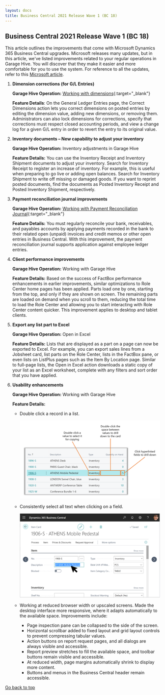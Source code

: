 ```yaml
---
layout: docs
title: Business Central 2021 Release Wave 1 (BC 18)
---
```


<a name="top"></a>

## Business Central 2021 Release Wave 1 (BC 18)
This article outlines the improvements that come with Microsoft Dynamics 365 Business Central upgrades. Microsoft releases many updates, but in this article, we've listed improvements related to your regular operations in Garage Hive. You will discover that they make it easier and more comfortable for you to use the system. For reference to all the updates, refer to this [Microsoft article](https://learn.microsoft.com/en-us/dynamics365-release-plan/2021wave1/smb/dynamics365-business-central/planned-features).

1. **Dimension corrections (for G/L Entries)**

   **Garage Hive Operation:** [Working with dimensions](garagehive-understanding-dimensions-in-business-central.html){:target="_blank"}
   <br>

   **Feature Details**: On the General Ledger Entries page, the Correct Dimensions action lets you correct dimensions on posted entries by editing the dimension value, adding new dimensions, or removing them. Administrators can also lock dimensions for corrections, specify that corrections must respect closed accounting periods, and view a change log for a given G/L entry in order to revert the entry to its original value.

2. **Inventory documents – New capability to adjust your inventory**

   **Garage Hive Operation:** Inventory adjustments in Garage Hive
   <br>

   **Feature Details:** You can use the Inventory Receipt and Inventory Shipment documents to adjust your inventory. Search for Inventory Receipt to register an increase of inventory. For example, this is useful when preparing to go live or adding open balances. Search for Inventory Shipment to write off missing or damaged goods. If you want to reprint posted documents, find the documents as Posted Inventory Receipt and Posted Inventory Shipment, respectively. 

3. **Payment reconciliation journal improvements**

   **Garage Hive Operation:** [Working with Payment Reconciliation Journal](garagehive-payment-reconciliation-journals.html){:target="_blank"}
   <br>

   **Feature Details:** You must regularly reconcile your bank, receivables, and payables accounts by applying payments recorded in the bank to their related open (unpaid) invoices and credit memos or other open entries in Business Central. With this improvement, the payment reconciliation journal supports application against employee ledger entries.

4. **Client performance improvements**

   **Garage Hive Operation:** Working with Garage Hive
   <br>

   **Feature Details:** Based on the success of FactBox performance enhancements in earlier improvements, similar optimizations to Role Center home pages has been applied. Parts load one by one, starting from the top, and only if they are shown on screen. The remaining parts are loaded on demand when you scroll to them, reducing the total time to load the Role Center and allowing you to start interacting with Role Center content quicker. This improvement applies to desktop and tablet clients.

5. **Export any list part to Excel**

   **Garage Hive Operation:** Open in Excel
   <br>

   **Feature Details:** Lists that are displayed as a part on a page can now be exported to Excel. For example, you can export sales lines from a Jobsheet card, list parts on the Role Center, lists in the FactBox pane, or even lists on ListPlus pages such as the Item By Location page. Similar to full-page lists, the Open in Excel action downloads a static copy of your list as an Excel worksheet, complete with any filters and sort order that you have applied. 

6. **Usability enhancements**

   **Garage Hive Operation:** Working with Garage Hive
   <br>

   **Feature Details:** 
   * Double click a record in a list.

      ![](media/garagehive-double-click-row.png)

   * Consistently select all text when clicking on a field.

      ![](media/garagehive-cell-value.png)

   * Working at reduced browser width or upscaled screens. Made the desktop interface more responsive, where it adapts automatically to the available space. Improvements include: 
     - Page inspection pane can be collapsed to the side of the screen.
     - Horizontal scrollbar added to fixed layout and grid layout controls to prevent compressing tabular values.
     - Action buttons on report request pages, and all dialogs are always visible and accessible.
     - Report preview stretches to fill the available space, and toolbar buttons remain visible and accessible.
     - At reduced width, page margins automatically shrink to display more content.
     - Buttons and menus in the Business Central header remain accessible. 


[Go back to top](#top)